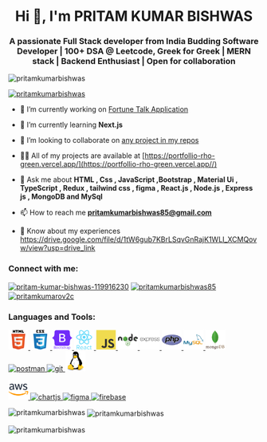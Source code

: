 <h1 align="center">Hi 👋, I'm PRITAM KUMAR BISHWAS</h1>
<h3 align="center">A passionate Full Stack developer from India Budding Software Developer | 100+ DSA @ Leetcode, Greek for Greek | MERN stack | Backend Enthusiast | Open for collaboration</h3>

<p align="left"> <img src="https://komarev.com/ghpvc/?username=pritamkumarbishwas&label=Profile%20views&color=0e75b6&style=flat" alt="pritamkumarbishwas" /> </p>

<p align="left"> <a href="https://github.com/ryo-ma/github-profile-trophy"><img src="https://github-profile-trophy.vercel.app/?username=pritamkumarbishwas" alt="pritamkumarbishwas" /></a> </p>

- 🔭 I’m currently working on [Fortune Talk Application](https://play.google.com/store/apps/details?id=com.fortunetalk)

- 🌱 I’m currently learning **Next.js**

- 👯 I’m looking to collaborate on [any project in my repos](https://github.com/pritamkumarbishwas?tab=repositories)

- 👨‍💻 All of my projects are available at [https://portfollio-rho-green.vercel.app/](https://portfollio-rho-green.vercel.app//)

- 💬 Ask me about **HTML , Css , JavaScript ,Bootstrap , Material Ui , TypeScript , Redux , tailwind css , figma , React.js , Node.js , Express js , MongoDB and MySql**

- 📫 How to reach me **pritamkumarbishwas85@gmail.com**
- 📄 Know about my experiences https://drive.google.com/file/d/1tW6gub7KBrLSqvGnRajK1WLI_XCMQovw/view?usp=drive_link

<h3 align="left">Connect with me:</h3>
<p align="left">
<a href="https://linkedin.com/in/pritam-kumar-bishwas-119916230" target="blank"><img align="center" src="https://raw.githubusercontent.com/rahuldkjain/github-profile-readme-generator/master/src/images/icons/Social/linked-in-alt.svg" alt="pritam-kumar-bishwas-119916230" height="30" width="40" /></a>
<a href="https://www.leetcode.com/pritamkumarbishwas85" target="blank"><img align="center" src="https://raw.githubusercontent.com/rahuldkjain/github-profile-readme-generator/master/src/images/icons/Social/leet-code.svg" alt="pritamkumarbishwas85" height="30" width="40" /></a>
<a href="https://auth.geeksforgeeks.org/user/pritamkumarov2c" target="blank"><img align="center" src="https://raw.githubusercontent.com/rahuldkjain/github-profile-readme-generator/master/src/images/icons/Social/geeks-for-geeks.svg" alt="pritamkumarov2c" height="30" width="40" /></a>
</p>

<h3 align="left">Languages and Tools:</h3>
<p align="left">
  <a href="https://www.w3.org/html/" target="_blank" rel="noreferrer"> <img src="https://raw.githubusercontent.com/devicons/devicon/master/icons/html5/html5-original-wordmark.svg" alt="html5" width="40" height="40"/> </a>
  <a href="https://www.w3schools.com/css/" target="_blank" rel="noreferrer"> <img src="https://raw.githubusercontent.com/devicons/devicon/master/icons/css3/css3-original-wordmark.svg" alt="css3" width="40" height="40"/> </a>
  <a href="https://getbootstrap.com" target="_blank" rel="noreferrer"> <img src="https://raw.githubusercontent.com/devicons/devicon/master/icons/bootstrap/bootstrap-plain-wordmark.svg" alt="bootstrap" width="40" height="40"/> </a>
  <a href="https://reactjs.org/" target="_blank" rel="noreferrer"> <img src="https://raw.githubusercontent.com/devicons/devicon/master/icons/react/react-original-wordmark.svg" alt="react" width="40" height="40"/> </a>
  <a href="https://developer.mozilla.org/en-US/docs/Web/JavaScript" target="_blank" rel="noreferrer"> <img src="https://raw.githubusercontent.com/devicons/devicon/master/icons/javascript/javascript-original.svg" alt="javascript" width="40" height="40"/> </a>
  <a href="https://nodejs.org" target="_blank" rel="noreferrer"> <img src="https://raw.githubusercontent.com/devicons/devicon/master/icons/nodejs/nodejs-original-wordmark.svg" alt="nodejs" width="40" height="40"/> </a>
  <a href="https://expressjs.com" target="_blank" rel="noreferrer"> <img src="https://raw.githubusercontent.com/devicons/devicon/master/icons/express/express-original-wordmark.svg" alt="express" width="40" height="40"/> </a>
   <a href="https://www.php.net" target="_blank" rel="noreferrer"> <img src="https://raw.githubusercontent.com/devicons/devicon/master/icons/php/php-original.svg" alt="php" width="40" height="40"/> </a>
  <a href="https://www.mysql.com/" target="_blank" rel="noreferrer"> <img src="https://raw.githubusercontent.com/devicons/devicon/master/icons/mysql/mysql-original-wordmark.svg" alt="mysql" width="40" height="40"/> </a>
  <a href="https://www.mongodb.com/" target="_blank" rel="noreferrer"> <img src="https://raw.githubusercontent.com/devicons/devicon/master/icons/mongodb/mongodb-original-wordmark.svg" alt="mongodb" width="40" height="40"/> </a>
   <a href="https://postman.com" target="_blank" rel="noreferrer"> <img src="https://www.vectorlogo.zone/logos/getpostman/getpostman-icon.svg" alt="postman" width="40" height="40"/> </a> 
  <a href="https://git-scm.com/" target="_blank" rel="noreferrer"> <img src="https://www.vectorlogo.zone/logos/git-scm/git-scm-icon.svg" alt="git" width="40" height="40"/> </a>
  <a href="https://www.linux.org/" target="_blank" rel="noreferrer"> <img src="https://raw.githubusercontent.com/devicons/devicon/master/icons/linux/linux-original.svg" alt="linux" width="40" height="40"/> </a>
  
  <a href="https://aws.amazon.com" target="_blank" rel="noreferrer"> <img src="https://raw.githubusercontent.com/devicons/devicon/master/icons/amazonwebservices/amazonwebservices-original-wordmark.svg" alt="aws" width="40" height="40"/> </a>  <a href="https://www.chartjs.org" target="_blank" rel="noreferrer"> <img src="https://www.chartjs.org/media/logo-title.svg" alt="chartjs" width="40" height="40"/> </a>   <a href="https://www.figma.com/" target="_blank" rel="noreferrer"> <img src="https://www.vectorlogo.zone/logos/figma/figma-icon.svg" alt="figma" width="40" height="40"/> </a> <a href="https://firebase.google.com/" target="_blank" rel="noreferrer"> <img src="https://www.vectorlogo.zone/logos/firebase/firebase-icon.svg" alt="firebase" width="40" height="40"/> </a>        </p>

<p><img align="left" src="https://github-readme-stats.vercel.app/api/top-langs?username=pritamkumarbishwas&show_icons=true&locale=en&layout=compact" alt="pritamkumarbishwas" /></p>

<p>&nbsp;<img align="center" src="https://github-readme-stats.vercel.app/api?username=pritamkumarbishwas&show_icons=true&locale=en" alt="pritamkumarbishwas" /></p>

<p><img align="center" src="https://github-readme-streak-stats.herokuapp.com/?user=pritamkumarbishwas&" alt="pritamkumarbishwas" /></p>
